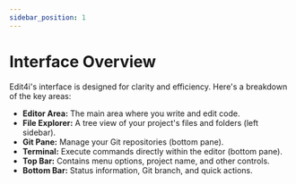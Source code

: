 ```yaml
---
sidebar_position: 1
---
```


# Interface Overview

Edit4i's interface is designed for clarity and efficiency. Here's a breakdown of the key areas:

*   **Editor Area:**  The main area where you write and edit code.
*   **File Explorer:**  A tree view of your project's files and folders (left sidebar).
*   **Git Pane:**  Manage your Git repositories (bottom pane).
*   **Terminal:**  Execute commands directly within the editor (bottom pane).
*   **Top Bar:**  Contains menu options, project name, and other controls.
*   **Bottom Bar:**  Status information, Git branch, and quick actions.
